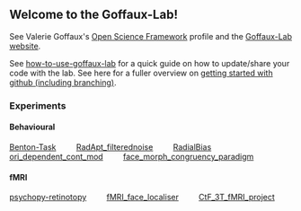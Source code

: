 
<!-- 
HELLO FELLOW SCIENTIST! 

The message you are about to read is TOP SECRET.

If you're about to add a link to an experiment, then please make sure the link points to the repo on the Goffaux-Lab account, not the one on your personal account so as to not send people away to a personal account (where the code my be in the middle of being updated, and might confuse people who want to fork and contribute to the version that the lab would use in the future).

Below is how to add a link:

[<the repo name here>](https://github.com/Goffaux-Lab/<the repo name here>) &emsp;&emsp;
                                                                              ^    ^
                                                                            These allows
                                                                            a nice gap in
                                                                            between links
-->

## Welcome to the Goffaux-Lab!

See Valerie Goffaux's [Open Science Framework](https://osf.io/zxjkh/) profile and the
[Goffaux-Lab website](https://sites.uclouvain.be/goffauxlab/index.html).

See
[how-to-use-goffaux-lab](https://github.com/Goffaux-Lab/how-to-use-goffaux-lab)
for a quick guide on how to update/share your code with the lab. See here for a fuller
overview on [getting started with github (including branching)](https://github.com/Goffaux-Lab/documentation-and-snippets/blob/main/Git_Github_mini-workshop.pdf).

### Experiments
#### Behavioural
[Benton-Task](https://github.com/Goffaux-Lab/Benton-Task) &emsp;&emsp;
[RadApt_filterednoise](https://github.com/Goffaux-Lab/RadApt_filterednoise) &emsp;&emsp;
[RadialBias](https://github.com/Goffaux-Lab/RadialBias) &emsp;&emsp;
[ori_dependent_cont_mod](https://github.com/Goffaux-Lab/ori_dependent_cont_mod) &emsp;&emsp;
[face_morph_congruency_paradigm](https://github.com/Goffaux-Lab/face_morph_congruency_paradigm) &emsp;&emsp;

#### fMRI 
[psychopy-retinotopy](https://github.com/Goffaux-Lab/psychopy-retinotopy) &emsp;&emsp;
[fMRI_face_localiser](https://github.com/Goffaux-Lab/fMRI_face_localiser) &emsp;&emsp;
[CtF_3T_fMRI_project](https://github.com/Goffaux-Lab/CtF_3T_fMRI_project) &emsp;&emsp;
